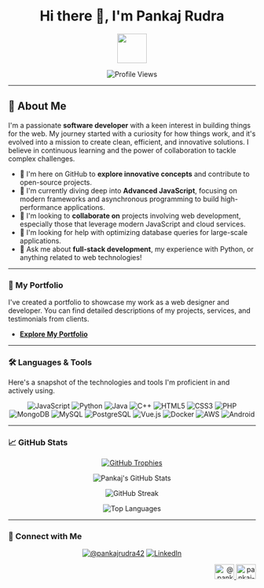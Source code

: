 <h1 align="center">Hi there 👋, I'm Pankaj Rudra</h1>
<p align="center">
  <img src="https://media.giphy.com/media/M9gbBd9nbDrOTu1Mqx/giphy.gif" width="60" height="60" />
</p>

<p align="center">
  <img src="https://komarev.com/ghpvc/?username=rudrapankaj&label=Profile%20views&color=0e75b6&style=flat" alt="Profile Views">
</p>

---

## 🚀 About Me

I'm a passionate **software developer** with a keen interest in building things for the web. My journey started with a curiosity for how things work, and it's evolved into a mission to create clean, efficient, and innovative solutions. I believe in continuous learning and the power of collaboration to tackle complex challenges.

* 🔭 I'm here on GitHub to **explore innovative concepts** and contribute to open-source projects.
* 🌱 I'm currently diving deep into **Advanced JavaScript**, focusing on modern frameworks and asynchronous programming to build high-performance applications.
* 👯 I'm looking to **collaborate on** projects involving web development, especially those that leverage modern JavaScript and cloud services.
* 🤔 I'm looking for help with optimizing database queries for large-scale applications.
* 💬 Ask me about **full-stack development**, my experience with Python, or anything related to web technologies!

---

### 💼 My Portfolio

I've created a portfolio to showcase my work as a web designer and developer. You can find detailed descriptions of my projects, services, and testimonials from clients.

* <a href="https://rudrapankaj.github.io/MyPortfolio/" target="_blank">**Explore My Portfolio**</a>

---

### 🛠️ Languages & Tools

Here's a snapshot of the technologies and tools I'm proficient in and actively using.

<p align="center">
  <img src="https://img.shields.io/badge/JavaScript-F7DF1E?style=for-the-badge&logo=javascript&logoColor=black" alt="JavaScript">
  <img src="https://img.shields.io/badge/Python-3776AB?style=for-the-badge&logo=python&logoColor=white" alt="Python">
  <img src="https://img.shields.io/badge/Java-007396?style=for-the-badge&logo=java&logoColor=white" alt="Java">
  <img src="https://img.shields.io/badge/C%2B%2B-00599C?style=for-the-badge&logo=cplusplus&logoColor=white" alt="C++">
  <img src="https://img.shields.io/badge/HTML5-E34F26?style=for-the-badge&logo=html5&logoColor=white" alt="HTML5">
  <img src="https://img.shields.io/badge/CSS3-1572B6?style=for-the-badge&logo=css3&logoColor=white" alt="CSS3">
  <img src="https://img.shields.io/badge/PHP-777BB4?style=for-the-badge&logo=php&logoColor=white" alt="PHP">
  <br />
  <img src="https://img.shields.io/badge/MongoDB-47A248?style=for-the-badge&logo=mongodb&logoColor=white" alt="MongoDB">
  <img src="https://img.shields.io/badge/MySQL-4479A1?style=for-the-badge&logo=mysql&logoColor=white" alt="MySQL">
  <img src="https://img.shields.io/badge/PostgreSQL-316192?style=for-the-badge&logo=postgresql&logoColor=white" alt="PostgreSQL">
  <img src="https://img.shields.io/badge/Vue.js-4FC08D?style=for-the-badge&logo=vuedotjs&logoColor=white" alt="Vue.js">
  <img src="https://img.shields.io/badge/Docker-2496ED?style=for-the-badge&logo=docker&logoColor=white" alt="Docker">
  <img src="https://img.shields.io/badge/AWS-232F3E?style=for-the-badge&logo=amazonaws&logoColor=white" alt="AWS">
  <img src="https://img.shields.io/badge/Android-3DDC84?style=for-the-badge&logo=android&logoColor=white" alt="Android">
</p>

---

### 📈 GitHub Stats

<p align="center">
  <a href="https://github.com/ryo-ma/github-profile-trophy"><img src="https://github-profile-trophy.vercel.app/?username=RudraPankaj&theme=onedark" alt="GitHub Trophies"></a>
</p>
<p align="center">
  <img src="https://github-readme-stats.vercel.app/api?username=rudrapankaj&show_icons=true&locale=en&theme=dark" alt="Pankaj's GitHub Stats" />
</p>
<p align="center">
  <img src="https://github-readme-streak-stats.herokuapp.com/?user=RudraPankaj&theme=dark" alt="GitHub Streak" />
</p>
<p align="center">
  <img src="https://github-readme-stats.vercel.app/api/top-langs/?username=rudrapankaj&layout=donut-vertical&theme=dark" alt="Top Languages" />
</p>

---

### 🤝 Connect with Me

<p align="center">
  <a href="https://x.com/pankajrudra42" target="_blank" rel="noreferrer"><img src="https://img.shields.io/twitter/follow/pankajrudra42?logo=x&style=for-the-badge" alt="@pankajrudra42" /></a>
  <a href="https://www.linkedin.com/in/pankaj-rudra-636986372/" target="_blank" rel="noreferrer"><img src="https://img.shields.io/badge/LinkedIn-0077B5?style=for-the-badge&logo=linkedin&logoColor=white" alt="LinkedIn"></a>
</p>

<div align="right">
  <a href="https://x.com/@pankajrudra42">
    <img src="https://raw.githubusercontent.com/rahuldkjain/github-profile-readme-generator/master/src/images/icons/Social/twitter.svg" alt="@pankajrudra42" height="30" width="40" />
  </a>
  <a href="https://www.linkedin.com/in/pankaj-rudra-636986372/">
    <img src="https://raw.githubusercontent.com/rahuldkjain/github-profile-readme-generator/master/src/images/icons/Social/linked-in-alt.svg" alt="pankaj-rudra" height="30" width="40" />
  </a>
</div>
